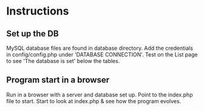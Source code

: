 
<h1> Instructions </h1>

<h2> Set up the DB </h2>
MySQL database files are found in database directory.
Add the credentials in config/config.php under 'DATABASE CONNECTION'.
Test on the List page to see 'The database is set' below the tables.

<h2> Program start in a browser</h2>
Run in a browser with a server and database set up.
Point to the index.php file to start. 
Start to look at index.php & see how the program evolves.